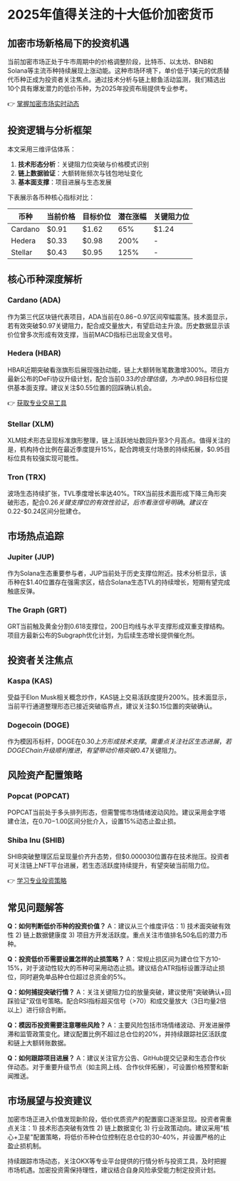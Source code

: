 # 2025年值得关注的十大低价加密货币

## 加密市场新格局下的投资机遇
当前加密市场正处于牛市周期中的价格调整阶段，比特币、以太坊、BNB和Solana等主流币种持续展现上涨动能。这种市场环境下，单价低于1美元的优质替代币种正成为投资者关注焦点。通过技术分析与链上鲸鱼活动监测，我们精选出10个具有爆发潜力的低价币种，为2025年投资布局提供专业参考。

👉 [掌握加密市场实时动态](https://bit.ly/okx_welcome)

## 投资逻辑与分析框架
本文采用三维评估体系：
1. **技术形态分析**：关键阻力位突破与价格模式识别
2. **链上数据验证**：大额转账频次与钱包地址变化
3. **基本面支撑**：项目进展与生态发展

下表展示各币种核心指标对比：

| 币种       | 当前价格 | 目标价位 | 潜在涨幅 | 关键阻力位 |
|------------|----------|----------|----------|------------|
| Cardano    | $0.91    | $1.62    | 65%      | $1.24      |
| Hedera     | $0.33    | $0.98    | 200%     | -          |
| Stellar    | $0.43    | $0.95    | 125%     | -          |

## 核心币种深度解析

### Cardano (ADA)
作为第三代区块链代表项目，ADA当前在$0.86-$0.97区间窄幅震荡。技术面显示，若有效突破$0.97关键阻力，配合成交量放大，有望启动主升浪。历史数据显示该价位曾多次形成有效支撑，当前MACD指标已出现金叉信号。

### Hedera (HBAR)
HBAR近期突破看涨旗形后展现强劲动能，链上大额转账笔数激增300%。项目方最新公布的DeFi协议升级计划，配合当前$0.33的合理估值，为冲击$0.98目标位提供基本面支撑。建议关注$0.55位置的回踩确认机会。

👉 [获取专业交易工具](https://bit.ly/okx_welcome)

### Stellar (XLM)
XLM技术形态呈现标准旗形整理，链上活跃地址数回升至3个月高点。值得关注的是，机构持仓比例在最近季度提升15%，配合跨境支付场景的持续拓展，$0.95目标位具有较强实现可能性。

### Tron (TRX)
波场生态持续扩张，TVL季度增长率达40%。TRX当前技术面形成下降三角形突破形态，配合$0.26关键支撑位的有效性验证，后市看涨信号明确。建议在$0.22-$0.24区间分批建仓。

## 市场热点追踪

### Jupiter (JUP)
作为Solana生态重要参与者，JUP当前处于历史支撑位附近。技术分析显示，该币种在$1.40位置存在强需求区，结合Solana生态TVL的持续增长，短期有望完成触底反弹。

### The Graph (GRT)
GRT当前触及黄金分割0.618支撑位，200日均线与水平支撑形成双重支撑结构。项目方最新公布的Subgraph优化计划，为后续生态增长提供催化剂。

## 投资者关注焦点

### Kaspa (KAS)
受益于Elon Musk相关概念炒作，KAS链上交易活跃度提升200%。技术面显示，当前平行通道整理形态已接近突破临界点，建议关注$0.15位置的突破确认。

### Dogecoin (DOGE)
作为模因币标杆，DOGE在$0.30上方形成技术支撑。需重点关注社区生态进展，若DOGEChain升级顺利推进，有望带动价格突破$0.47关键阻力。

## 风险资产配置策略

### Popcat (POPCAT)
POPCAT当前处于多头排列形态，但需警惕市场情绪波动风险。建议采用金字塔建仓法，在$0.70-$1.00区间分批介入，设置15%动态止盈止损。

### Shiba Inu (SHIB)
SHIB突破整理区后呈现量价齐升态势，但$0.000030位置存在技术抛压。投资者可关注链上NFT平台进展，若生态活跃度持续提升，有望突破当前阻力位。

👉 [学习专业投资策略](https://bit.ly/okx_welcome)

## 常见问题解答
**Q：如何判断低价币种的投资价值？**
A：建议从三个维度评估：1) 技术面突破有效性 2) 链上数据健康度 3) 项目方开发活跃度。重点关注市值排名50名后的潜力币种。

**Q：投资低价币需要设置怎样的止损策略？**
A：常规止损区间为建仓位下方10-15%，对于波动性较大的币种可采用动态止损。建议结合ATR指标设置浮动止损位，同时避免单品种仓位超过总资金的5%。

**Q：如何捕捉突破行情？**
A：关注关键阻力位的放量突破，建议使用"突破确认+回踩验证"双信号策略。配合RSI指标超买信号（>70）和成交量放大（3日均量2倍以上）进行综合判断。

**Q：模因币投资需要注意哪些风险？**
A：主要风险包括市场情绪波动、开发进展停滞和监管政策变化。建议配置比例不超过总仓位的20%，并持续跟踪社区活跃度和链上大额转账数据。

**Q：如何跟踪项目进展？**
A：建议关注官方公告、GitHub提交记录和生态合作伙伴动态。对于重要升级节点（如主网上线、合作伙伴拓展），可设置价格预警和新闻推送。

## 市场展望与投资建议
加密市场正进入价值发现新阶段，低价优质资产的配置窗口逐渐显现。投资者需重点关注：1) 技术形态突破有效性 2) 链上数据变化 3) 行业政策动向。建议采用"核心+卫星"配置策略，将低价币种仓位控制在总仓位的30-40%，并设置严格的止盈止损机制。

持续跟踪市场动态，关注OKX等专业平台提供的行情分析与投资工具，及时把握市场机遇。加密投资需保持理性，建议结合自身风险承受能力制定投资计划。